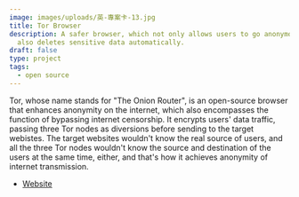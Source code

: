 ```yaml
---
image: images/uploads/英-專案卡-13.jpg
title: Tor Browser
description: A safer browser, which not only allows users to go anonymous, but
  also deletes sensitive data automatically.
draft: false
type: project
tags:
  - open source
---
```

Tor, whose name stands for "The Onion Router", is an open-source browser that enhances anonymity on the internet, which also encompasses the function of bypassing internet censorship. It encrypts users' data traffic, passing three Tor nodes as diversions before sending to the target webistes. The target websites wouldn't know the real source of users, and all the three Tor nodes wouldn't know the source and destination of the users at the same time, either, and that's how it achieves anonymity of internet transmission.

- [Website](https://www.torproject.org/)
